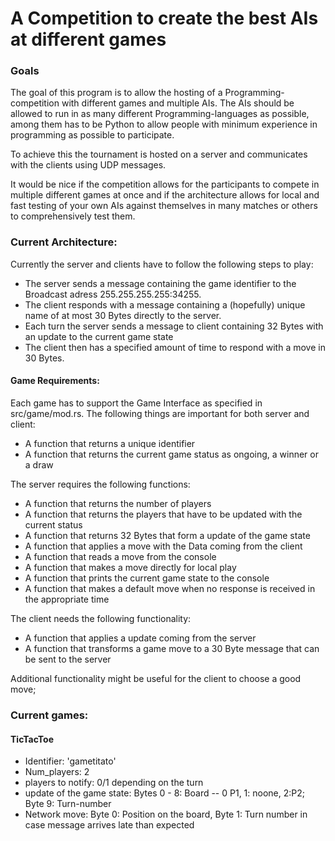 # A Competition to create the best AIs at different games

### Goals

The goal of this program is to allow the hosting of a Programming-competition with different games and multiple AIs. 
The AIs should be allowed to run in as many different Programming-languages as possible, among them has to be Python to 
allow people with minimum experience in programming as possible to participate.

To achieve this the tournament is hosted on a server and communicates with the clients using UDP messages. 

It would be nice if the competition allows for the participants to compete in multiple different games at once and if
the architecture allows for local and fast testing of your own AIs against themselves in many matches or others to 
comprehensively test them.


### Current Architecture:

Currently the server and clients have to follow the following steps to play:

+ The server sends a message containing the game identifier to the Broadcast adress 255.255.255.255:34255. 
+ The client responds with a message containing a (hopefully) unique name of at most 30 Bytes directly to the server.
+ Each turn the server sends a message to client containing 32 Bytes with an update to the current game state
+ The client then has a specified amount of time to respond with a move in 30 Bytes.

#### Game Requirements:

Each game has to support the Game Interface as specified in src/game/mod.rs. The following things are important for
both server and client:

- A function that returns a unique identifier
- A function that returns the current game status as ongoing, a winner or a draw

The server requires the following functions:

- A function that returns the number of players
- A function that returns the players that have to be updated with the current status
- A function that returns 32 Bytes that form a update of the game state 
- A function that applies a move with the Data coming from the client
- A function that reads a move from the console
- A function that makes a move directly for local play
- A function that prints the current game state to the console
- A function that makes a default move when no response is received in the appropriate time

The client needs the following functionality:

- A function that applies a update coming from the server
- A function that transforms a game move to a 30 Byte message that can be sent to the server

Additional functionality might be useful for the client to choose a good move;

### Current games:

#### TicTacToe

- Identifier: 'gametitato'
- Num_players: 2
- players to notify: 0/1 depending on the turn
- update of the game state: Bytes 0 - 8: Board -- 0 P1, 1: noone, 2:P2; Byte 9: Turn-number
- Network move: Byte 0: Position on the board, Byte 1: Turn number in case message arrives late than expected